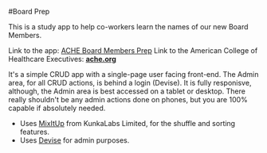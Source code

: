 #Board Prep

This is a study app to help co-workers learn the names of our new Board Members.

Link to the app: [ACHE Board Members Prep](http://boardprep.herokuapp.com/)
Link to the American College of Healthcare Executives: [**ache.org**](http://www.ache.org)

It's a simple CRUD app with a single-page user facing front-end. The Admin area, for all CRUD actions, is behind a login (Devise).  It is fully responisve, although, the Admin area is best accessed on a tablet or desktop. There really shouldn't be any admin actions done on phones, but you are 100% capable if absolutely needed.

* Uses [MixItUp](https://mixitup.kunkalabs.com) from KunkaLabs Limited, for the shuffle and sorting features.
* Uses [Devise](https://github.com/plataformatec/devise) for admin purposes. 



